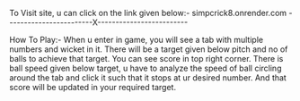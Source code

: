 To Visit site, u can click on the link given below:-
          simpcrick8.onrender.com
------------------------X-------------------------

How To Play:- When u enter in game, you will see a tab with multiple numbers and wicket in it. There will be a target given below pitch and no of balls to achieve that target. You can see score in top right corner. 
There is ball speed given below target, u have to analyze the speed of ball circling around the tab and click it such that it stops at ur desired number. And that score will be updated in your required target.
